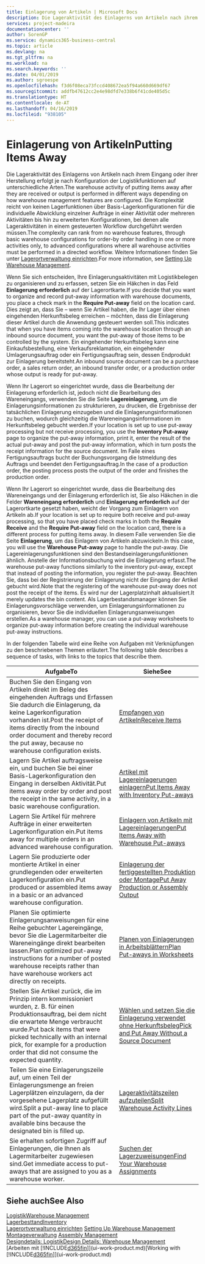 ```yaml
---
title: Einlagerung von Artikeln | Microsoft Docs
description: Die Lageraktivität des Einlagerns von Artikeln nach ihrem Eingang oder ihrer Herstellung erfolgt je nach Konfiguration der Logistikfunktionen auf unterschiedliche Arten.
services: project-madeira
documentationcenter: ''
author: SorenGP
ms.service: dynamics365-business-central
ms.topic: article
ms.devlang: na
ms.tgt_pltfrm: na
ms.workload: na
ms.search.keywords: ''
ms.date: 04/01/2019
ms.author: sgroespe
ms.openlocfilehash: f3d6f08eca73fccd408672ea5f94a660d669df67
ms.sourcegitcommit: addfb47612cc2e4e98dfd7e338b6f41cde405d5c
ms.translationtype: HT
ms.contentlocale: de-AT
ms.lasthandoff: 04/16/2019
ms.locfileid: "938105"
---
```

# <a name="putting-items-away"></a><span data-ttu-id="8e54e-103">Einlagerung von Artikeln</span><span class="sxs-lookup"><span data-stu-id="8e54e-103">Putting Items Away</span></span>
<span data-ttu-id="8e54e-104">Die Lageraktivität des Einlagerns von Artikeln nach ihrem Eingang oder ihrer Herstellung erfolgt je nach Konfiguration der Logistikfunktionen auf unterschiedliche Arten.</span><span class="sxs-lookup"><span data-stu-id="8e54e-104">The warehouse activity of putting items away after they are received or output is performed in different ways depending on how warehouse management features are configured.</span></span> <span data-ttu-id="8e54e-105">Die Komplexität reicht von keinen Lagerfunktionen über Basis-Lagerkonfigurationen für die individuelle Abwicklung einzelner Aufträge in einer Aktivität oder mehreren Aktivitäten bis hin zu erweiterten Konfigurationen, bei denen alle Lageraktivitäten in einem gesteuerten Workflow durchgeführt werden müssen.</span><span class="sxs-lookup"><span data-stu-id="8e54e-105">The complexity can rank from no warehouse features, through basic warehouse configurations for order-by order handling in one or more activities only, to advanced configurations where all warehouse activities must be performed in a directed workflow.</span></span> <span data-ttu-id="8e54e-106">Weitere Informationen finden Sie unter [Lagerortverwaltung einrichten](warehouse-setup-warehouse.md).</span><span class="sxs-lookup"><span data-stu-id="8e54e-106">For more information, see [Setting Up Warehouse Management](warehouse-setup-warehouse.md).</span></span>

<span data-ttu-id="8e54e-107">Wenn Sie sich entscheiden, Ihre Einlagerungsaktivitäten mit Logistikbelegen zu organisieren und zu erfassen, setzen Sie ein Häkchen in das Feld **Einlagerung erforderlich** auf der Lagerortkarte.</span><span class="sxs-lookup"><span data-stu-id="8e54e-107">If you decide that you want to organize and record put-away information with warehouse documents, you place a check mark in the **Require Put-away** field on the location card.</span></span> <span data-ttu-id="8e54e-108">Dies zeigt an, dass Sie – wenn Sie Artikel haben, die Ihr Lager über einen eingehenden Herkunftsbeleg erreichen – möchten, dass die Einlagerung dieser Artikel durch die Anwendung gesteuert werden soll.</span><span class="sxs-lookup"><span data-stu-id="8e54e-108">This indicates that when you have items coming into the warehouse location through an inbound source document, you want the put-away of those items to be controlled by the system.</span></span> <span data-ttu-id="8e54e-109">Ein eingehender Herkunftsbeleg kann eine Einkaufsbestellung, eine Verkaufsreklamation, ein eingehender Umlagerungsauftrag oder ein Fertigungsauftrag sein, dessen Endprodukt zur Einlagerung bereitsteht.</span><span class="sxs-lookup"><span data-stu-id="8e54e-109">An inbound source document can be a purchase order, a sales return order, an inbound transfer order, or a production order whose output is ready for put-away.</span></span>  

<span data-ttu-id="8e54e-110">Wenn Ihr Lagerort so eingerichtet wurde, dass die Bearbeitung der Einlagerung erforderlich ist, jedoch nicht die Bearbeitung des Wareneingangs, verwenden Sie die Seite **Lagereinlagerung**, um die Einlagerungsinformationen zu strukturieren, zu drucken, die Ergebnisse der tatsächlichen Einlagerung einzugeben und die Einlagerungsinformationen zu buchen, wodurch gleichzeitig die Wareneingangsinformationen im Herkunftsbeleg gebucht werden.</span><span class="sxs-lookup"><span data-stu-id="8e54e-110">If your location is set up to use put-away processing but not receive processing, you use the **Inventory Put-away** page to organize the put-away information, print it, enter the result of the actual put-away and post the put-away information, which in turn posts the receipt information for the source document.</span></span> <span data-ttu-id="8e54e-111">Im Falle eines Fertigungsauftrags bucht der Buchungsvorgang die Istmeldung des Auftrags und beendet den Fertigungsauftrag.</span><span class="sxs-lookup"><span data-stu-id="8e54e-111">In the case of a production order, the posting process posts the output of the order and finishes the production order.</span></span>

<span data-ttu-id="8e54e-112">Wenn Ihr Lagerort so eingerichtet wurde, dass die Bearbeitung des Wareneingangs und der Einlagerung erforderlich ist, Sie also Häkchen in die Felder **Wareneingang erforderlich** und **Einlagerung erforderlich** auf der Lagerortkarte gesetzt haben, weicht der Vorgang zum Einlagern von Artikeln ab.</span><span class="sxs-lookup"><span data-stu-id="8e54e-112">If your location is set up to require both receive and put-away processing, so that you have placed check marks in both the **Require Receive** and the **Require Put-away** field on the location card, there is a different process for putting items away.</span></span> <span data-ttu-id="8e54e-113">In diesem Falle verwenden Sie die Seite **Einlagerung**, um das Einlagern von Artikeln abzuwickeln.</span><span class="sxs-lookup"><span data-stu-id="8e54e-113">In this case, you will use the **Warehouse Put-away** page to handle the put-away.</span></span> <span data-ttu-id="8e54e-114">Die Lagereinlagerungsfunktionen sind den Bestandseinlagerungsfunktionen ähnlich. Anstelle der Informationsbuchung wird die Einlagerung erfasst.</span><span class="sxs-lookup"><span data-stu-id="8e54e-114">The warehouse put-away functions similarly to the inventory put-away, except that instead of posting the information, you register the put-away.</span></span> <span data-ttu-id="8e54e-115">Beachten Sie, dass bei der Registrierung der Einlagerung nicht der Eingang der Artikel gebucht wird.</span><span class="sxs-lookup"><span data-stu-id="8e54e-115">Note that the registering of the warehouse put-away does not post the receipt of the items.</span></span> <span data-ttu-id="8e54e-116">Es wird nur der Lagerplatzinhalt aktualisiert.</span><span class="sxs-lookup"><span data-stu-id="8e54e-116">It merely updates the bin content.</span></span> <span data-ttu-id="8e54e-117">Als Lagerbestandsmanager können Sie Einlagerungsvorschläge verwenden, um Einlagerungsinformationen zu organisieren, bevor Sie die individuellen Einlagerungsanweisungen erstellen.</span><span class="sxs-lookup"><span data-stu-id="8e54e-117">As a warehouse manager, you can use a put-away worksheets to organize put-away information before creating the individual warehouse put-away instructions.</span></span>

<span data-ttu-id="8e54e-118">In der folgenden Tabelle wird eine Reihe von Aufgaben mit Verknüpfungen zu den beschriebenen Themen erläutert.</span><span class="sxs-lookup"><span data-stu-id="8e54e-118">The following table describes a sequence of tasks, with links to the topics that describe them.</span></span>   

|<span data-ttu-id="8e54e-119">**Aufgabe**</span><span class="sxs-lookup"><span data-stu-id="8e54e-119">**To**</span></span>|<span data-ttu-id="8e54e-120">**Siehe**</span><span class="sxs-lookup"><span data-stu-id="8e54e-120">**See**</span></span>|  
|------------|-------------|  
|<span data-ttu-id="8e54e-121">Buchen Sie den Eingang von Artikeln direkt im Beleg des eingehenden Auftrags und Erfassen Sie dadurch die Einlagerung, da keine Lagerkonfiguration vorhanden ist.</span><span class="sxs-lookup"><span data-stu-id="8e54e-121">Post the receipt of items directly from the inbound order document and thereby record the put away, because no warehouse configuration exists.</span></span>|[<span data-ttu-id="8e54e-122">Empfangen von Artikeln</span><span class="sxs-lookup"><span data-stu-id="8e54e-122">Receive Items</span></span>](warehouse-how-receive-items.md)|  
|<span data-ttu-id="8e54e-123">Lagern Sie Artikel auftragsweise ein, und buchen Sie bei einer Basis-Lagerkonfiguration den Eingang in derselben Aktivität.</span><span class="sxs-lookup"><span data-stu-id="8e54e-123">Put items away order by order and post the receipt in the same activity, in a basic warehouse configuration.</span></span>|[<span data-ttu-id="8e54e-124">Artikel mit Lagereinlagerungen einlagern</span><span class="sxs-lookup"><span data-stu-id="8e54e-124">Put Items Away with Inventory Put-aways</span></span>](warehouse-how-to-put-items-away-with-inventory-put-aways.md)|  
|<span data-ttu-id="8e54e-125">Lagern Sie Artikel für mehrere Aufträge in einer erweiterten Lagerkonfiguration ein.</span><span class="sxs-lookup"><span data-stu-id="8e54e-125">Put items away for multiple orders in an advanced warehouse configuration.</span></span>|[<span data-ttu-id="8e54e-126">Einlagern von Artikeln mit Lagereinlagerungen</span><span class="sxs-lookup"><span data-stu-id="8e54e-126">Put Items Away with Warehouse Put-aways</span></span>](warehouse-how-to-put-items-away-with-warehouse-put-aways.md)|  
|<span data-ttu-id="8e54e-127">Lagern Sie produzierte oder montierte Artikel in einer grundlegenden oder erweiterten Lagerkonfiguration ein.</span><span class="sxs-lookup"><span data-stu-id="8e54e-127">Put produced or assembled items away in a basic or an advanced warehouse configuration.</span></span>|[<span data-ttu-id="8e54e-128">Einlagerung der fertiggestellten Produktion oder Montage</span><span class="sxs-lookup"><span data-stu-id="8e54e-128">Put Away Production or Assembly Output</span></span>](warehouse-how-to-put-away-production-output.md)|
|<span data-ttu-id="8e54e-129">Planen Sie optimierte Einlagerungsanweisungen für eine Reihe gebuchter Lagereingänge, bevor Sie die Lagermitarbeiter die Wareneingänge direkt bearbeiten lassen.</span><span class="sxs-lookup"><span data-stu-id="8e54e-129">Plan optimized put-away instructions for a number of posted warehouse receipts rather than have warehouse workers act directly on receipts.</span></span>|[<span data-ttu-id="8e54e-130">Planen von Einlagerungen in Arbeitsblättern</span><span class="sxs-lookup"><span data-stu-id="8e54e-130">Plan Put-aways in Worksheets</span></span>](warehouse-how-to-plan-put-aways-in-worksheets.md)|  
|<span data-ttu-id="8e54e-131">Stellen Sie Artikel zurück, die im Prinzip intern kommissioniert wurden, z. B. für einen Produktionsauftrag, bei dem nicht die erwartete Menge verbraucht wurde.</span><span class="sxs-lookup"><span data-stu-id="8e54e-131">Put back items that were picked technically with an internal pick, for example for a production order that did not consume the expected quantity.</span></span>|[<span data-ttu-id="8e54e-132">Wählen und setzen Sie die Einlagerung verwendet ohne Herkunftsbeleg</span><span class="sxs-lookup"><span data-stu-id="8e54e-132">Pick and Put Away Without a Source Document</span></span>](warehouse-how-to-create-put-aways-from-internal-put-aways.md)|
|<span data-ttu-id="8e54e-133">Teilen Sie eine Einlagerungszeile auf, um einen Teil der Einlagerungsmenge an freien Lagerplätzen einzulagern, da der vorgesehene Lagerplatz aufgefüllt wird.</span><span class="sxs-lookup"><span data-stu-id="8e54e-133">Split a put-away line to place part of the put-away quantity in available bins because the designated bin is filled up.</span></span>|[<span data-ttu-id="8e54e-134">Lageraktivitätszeilen aufzuteilen</span><span class="sxs-lookup"><span data-stu-id="8e54e-134">Split Warehouse Activity Lines</span></span>](warehouse-how-to-split-warehouse-activity-lines.md)|
|<span data-ttu-id="8e54e-135">Sie erhalten sofortigen Zugriff auf Einlagerungen, die Ihnen als Lagermitarbeiter zugewiesen sind.</span><span class="sxs-lookup"><span data-stu-id="8e54e-135">Get immediate access to put-aways that are assigned to you as a warehouse worker.</span></span>|[<span data-ttu-id="8e54e-136">Suchen der Lagerzuweisungen</span><span class="sxs-lookup"><span data-stu-id="8e54e-136">Find Your Warehouse Assignments</span></span>](warehouse-how-to-find-your-warehouse-assignments.md)|    

## <a name="see-also"></a><span data-ttu-id="8e54e-137">Siehe auch</span><span class="sxs-lookup"><span data-stu-id="8e54e-137">See Also</span></span>  
[<span data-ttu-id="8e54e-138">Logistik</span><span class="sxs-lookup"><span data-stu-id="8e54e-138">Warehouse Management</span></span>](warehouse-manage-warehouse.md)  
[<span data-ttu-id="8e54e-139">Lagerbesttand</span><span class="sxs-lookup"><span data-stu-id="8e54e-139">Inventory</span></span>](inventory-manage-inventory.md)  
<span data-ttu-id="8e54e-140">[Lagerortverwaltung einrichten](warehouse-setup-warehouse.md)   </span><span class="sxs-lookup"><span data-stu-id="8e54e-140">[Setting Up Warehouse Management](warehouse-setup-warehouse.md)   </span></span>  
<span data-ttu-id="8e54e-141">[Montageverwaltung](assembly-assemble-items.md)  </span><span class="sxs-lookup"><span data-stu-id="8e54e-141">[Assembly Management](assembly-assemble-items.md)  </span></span>  
[<span data-ttu-id="8e54e-142">Designdetails: Logistik</span><span class="sxs-lookup"><span data-stu-id="8e54e-142">Design Details: Warehouse Management</span></span>](design-details-warehouse-management.md)  
<span data-ttu-id="8e54e-143">[Arbeiten mit [!INCLUDE[d365fin](includes/d365fin_md.md)]](ui-work-product.md)</span><span class="sxs-lookup"><span data-stu-id="8e54e-143">[Working with [!INCLUDE[d365fin](includes/d365fin_md.md)]](ui-work-product.md)</span></span>  
